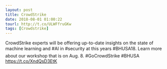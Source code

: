 ```yaml
---
layout: post
title: CrowdStrike
date: 2018-08-01 01:00:22
tourl: http://t.co/ULWFfruGKw
tags: [Crowdstrike]
---
```

CrowdStrike experts will be offering up-to-date insights on the state of machine learning and #AI in #security at this years #BHUSA18. Learn more about our workshop that is on Aug. 8.  #GoCrowdStrike #BHUSA https://t.co/XndQsD3EtK